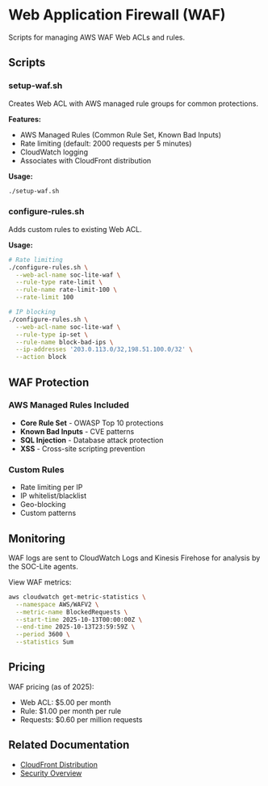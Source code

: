 # Web Application Firewall (WAF)

Scripts for managing AWS WAF Web ACLs and rules.

## Scripts

### setup-waf.sh
Creates Web ACL with AWS managed rule groups for common protections.

**Features:**
- AWS Managed Rules (Common Rule Set, Known Bad Inputs)
- Rate limiting (default: 2000 requests per 5 minutes)
- CloudWatch logging
- Associates with CloudFront distribution

**Usage:**
```bash
./setup-waf.sh
```

### configure-rules.sh
Adds custom rules to existing Web ACL.

**Usage:**
```bash
# Rate limiting
./configure-rules.sh \
  --web-acl-name soc-lite-waf \
  --rule-type rate-limit \
  --rule-name rate-limit-100 \
  --rate-limit 100

# IP blocking
./configure-rules.sh \
  --web-acl-name soc-lite-waf \
  --rule-type ip-set \
  --rule-name block-bad-ips \
  --ip-addresses '203.0.113.0/32,198.51.100.0/32' \
  --action block
```

## WAF Protection

### AWS Managed Rules Included
- **Core Rule Set** - OWASP Top 10 protections
- **Known Bad Inputs** - CVE patterns
- **SQL Injection** - Database attack protection
- **XSS** - Cross-site scripting prevention

### Custom Rules
- Rate limiting per IP
- IP whitelist/blacklist
- Geo-blocking
- Custom patterns

## Monitoring

WAF logs are sent to CloudWatch Logs and Kinesis Firehose for analysis by the SOC-Lite agents.

View WAF metrics:
```bash
aws cloudwatch get-metric-statistics \
  --namespace AWS/WAFV2 \
  --metric-name BlockedRequests \
  --start-time 2025-10-13T00:00:00Z \
  --end-time 2025-10-13T23:59:59Z \
  --period 3600 \
  --statistics Sum
```

## Pricing

WAF pricing (as of 2025):
- Web ACL: $5.00 per month
- Rule: $1.00 per month per rule
- Requests: $0.60 per million requests

## Related Documentation
- [CloudFront Distribution](../../networking/cloudfront/README.md)
- [Security Overview](../README.md)
